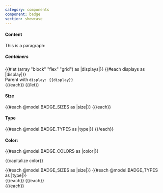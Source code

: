 ```yaml
---
category: components
component: badge
section: showcase
---
```



<section data-test-percy data-section="showcase">
  
  <h4 class="dummy-h4">Content</h4>
  <div class="dummy-badge-base-sample">
    <Hds::Badge @text="Only text" />
    <Hds::Badge @icon="activity" @text="Text + icon" />
    <Hds::Badge @icon="activity" @text="Only icon" @isIconOnly={{true}} />
    <div class="dummy-badge-max-width-container">
      <Hds::Badge @icon="activity" @text="This is a very long text that should go on two lines" />
    </div>
  </div>
  <div class="dummy-badge-base-sample">
    <p>This is a paragraph:
      <Hds::Badge @icon="activity" @text="Lorem ipsum" /></p>
  </div>

  <h5 class="dummy-h5">Containers</h5>
  <div class="dummy-badge-containers">
    {{#let (array "block" "flex" "grid") as |displays|}}
      {{#each displays as |display|}}
        <div>
          <span class="dummy-text-small">Parent with <code class="dummy-code">display: {{display}}</code></span>
          <br />
          <div class="dummy-badge-containers__{{display}}">
            <Hds::Badge @text="Only text" /><Hds::Badge @icon="activity" @text="Text + icon" /><Hds::Badge
              @icon="activity"
              @text="Only icon"
              @isIconOnly={{true}}
            />
          </div>
        </div>
      {{/each}}
    {{/let}}
  </div>

  <h4 class="dummy-h4">Size</h4>
  <div class="dummy-badge-base-sample">
    {{#each @model.BADGE_SIZES as |size|}}
      <Hds::Badge @icon="activity" @text={{capitalize size}} @size={{size}} />
    {{/each}}
  </div>

  <h4 class="dummy-h4">Type</h4>
  <div class="dummy-badge-base-sample">
    {{#each @model.BADGE_TYPES as |type|}}
      <Hds::Badge @icon="activity" @text={{capitalize type}} @type={{type}} />
    {{/each}}
  </div>

  <h4 class="dummy-h4">Color:</h4>
  {{#each @model.BADGE_COLORS as |color|}}
    <p class="dummy-h6">{{capitalize color}}</p>
    <div class="dummy-badge-color-grid">
      {{#each @model.BADGE_SIZES as |size|}}
        {{#each @model.BADGE_TYPES as |type|}}
          <div
            class="dummy-badge-base-sample dummy-badge-base-sample--type-{{type}}
              dummy-badge-base-sample--color-{{color}}"
          >
            <Hds::Badge @icon="activity" @text="Lorem ipsum" @size={{size}} @type={{type}} @color={{color}} />
            <Hds::Badge @text="Lorem ipsum" @size={{size}} @type={{type}} @color={{color}} />
            <Hds::Badge
              @icon="activity"
              @text="Lorem Ipsum"
              @size={{size}}
              @type={{type}}
              @color={{color}}
              @isIconOnly={{true}}
            />
          </div>
        {{/each}}
      {{/each}}
    </div>
  {{/each}}
</section>
